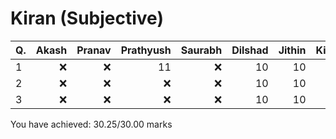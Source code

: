 Kiran (Subjective)
==================
|Q. |Akash|Pranav|Prathyush|Saurabh|Dilshad|Jithin|Kiran|Average|
|:--|----:|-----:|--------:|------:|------:|-----:|----:|------:|
|1  |:x:  |:x:   |11       |:x:    |10     |10    |10   |10.25  |
|2  |:x:  |:x:   |:x:      |:x:    |10     |10    |10   |10     |
|3  |:x:  |:x:   |:x:      |:x:    |10     |10    |10   |10     |
You have achieved: 30.25/30.00 marks
